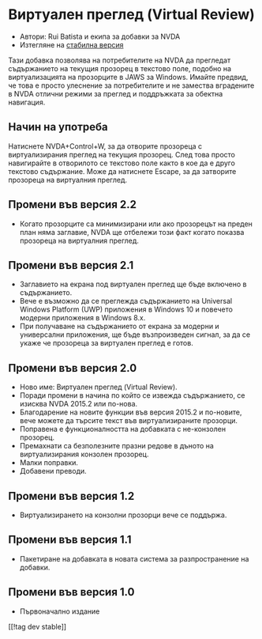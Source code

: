 # Виртуален преглед (Virtual Review) #

* Автори: Rui Batista и екипа за добавки за NVDA
* Изтегляне на [стабилна версия][1]

Тази добавка позволява на потребителите на NVDA да прегледат съдържанието на
текущия прозорец в текстово поле, подобно на виртуализацията на прозорците в
JAWS за Windows. Имайте предвид, че това е просто улеснение за потребителите
и не замества вградените в NVDA отлични режими за преглед и поддръжката за
обектна навигация.

## Начин на употреба ##

Натиснете NVDA+Control+W, за да отворите прозореца с виртуализирания преглед
на текущия прозорец. След това просто навигирайте в отворилото се текстово
поле както в кое да е друго текстово съдържание. Може да натиснете Escape,
за да затворите прозореца на виртуалния преглед.

## Промени във версия 2.2

* Когато прозорците са минимизирани или ако прозорецът на преден план няма
  заглавие, NVDA ще отбележи този факт когато показва прозореца на
  виртуалния преглед.

## Промени във версия 2.1

* Заглавието на екрана под виртуален преглед ще бъде включено в
  съдържанието.
* Вече е възможно да се преглежда съдържанието на Universal Windows Platform
  (UWP) приложения в Windows 10 и повечето модерни приложения в Windows 8.x.
* При получаване на съдържанието от екрана за модерни и универсални
  приложения, ще бъде възпроизведен сигнал, за да се укаже че прозореца за
  виртуален преглед е готов.

## Промени във версия 2.0

* Ново име: Виртуален преглед (Virtual Review).
* Поради промени в начина по който се извежда съдържанието, се изисква NVDA
  2015.2 или по-нова.
* Благодарение на новите функции във версия 2015.2 и по-новите, вече можете
  да търсите текст във виртуализираните прозорци.
* Поправена е функционалността на добавката с не-конзолен прозорец.
* Премахнати са безполезните празни редове в дъното на виртуализирания
  конзолен прозорец.
* Малки поправки.
* Добавени преводи.

## Промени във версия 1.2

* Виртуализирането на конзолни прозорци вече се поддържа.

## Промени във версия 1.1

* Пакетиране на добавката в новата система за разпространение на добавки.

## Промени във версия 1.0

* Първоначално издание

[[!tag dev stable]]

[1]: https://github.com/ruifontes/virtualReview/releases/download/2024.03.24/virtualRevision-2024.03.24.nvda-addon
